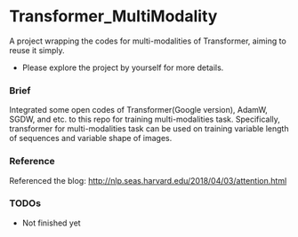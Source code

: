 # Transformer_MultiModality
A project wrapping the codes for multi-modalities of Transformer, aiming to reuse it simply.

- Please explore the project by yourself for more details.

### Brief
Integrated some open codes of Transformer(Google version), AdamW, SGDW, and etc. to this repo for training multi-modalities task.
Specifically, transformer for multi-modalities task can be used on training variable length of sequences and variable shape of images.

### Reference
Referenced the blog: http://nlp.seas.harvard.edu/2018/04/03/attention.html

### TODOs
- Not finished yet
